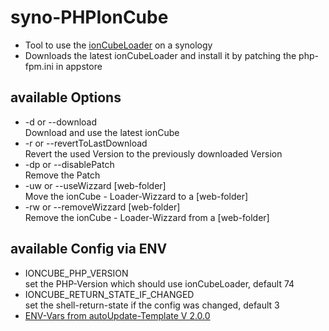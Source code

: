# syno-PHPIonCube
 * Tool to use the [ionCubeLoader](https://www.ioncube.com/) on a synology
 * Downloads the latest ionCubeLoader and install it by patching the php-fpm.ini in appstore

## available Options
 * -d or --download  
 Download and use the latest ionCube
 * -r or --revertToLastDownload  
 Revert the used Version to the previously downloaded Version
 * -dp or --disablePatch  
 Remove the Patch
 * -uw or --useWizzard [web-folder]  
 Move the ionCube - Loader-Wizzard to a [web-folder]
 * -rw or --removeWizzard [web-folder]  
 Remove the ionCube - Loader-Wizzard from a [web-folder]

## available Config via ENV
 * IONCUBE_PHP_VERSION  
 set the PHP-Version which should use ionCubeLoader, default 74
 * IONCUBE_RETURN_STATE_IF_CHANGED  
 set the shell-return-state if the config was changed, default 3
 * [ENV-Vars from autoUpdate-Template V 2.0.0](https://github.com/joe128/autoupdateBashScript/blob/v2.0.0/README.md)
